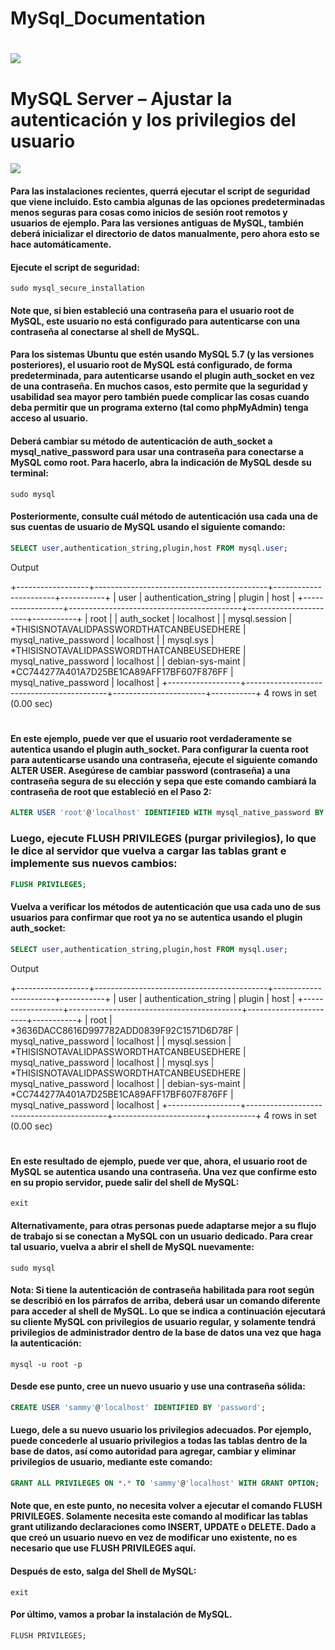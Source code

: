 # MySql_Documentation




#
![](https://disenowebakus.net/imagenes/articulos/mysql.jpg)


# MySQL Server – Ajustar la autenticación y los privilegios del usuario
![](https://norvicsoftware.com/wp-content/uploads/2022/02/seguridad-de-una-base-de-datos-mysql.png)
#### Para las instalaciones recientes, querrá ejecutar el script de seguridad que viene incluido. Esto cambia algunas de las opciones predeterminadas menos seguras para cosas como inicios de sesión root remotos y usuarios de ejemplo. Para las versiones antiguas de MySQL, también deberá inicializar el directorio de datos manualmente, pero ahora esto se hace automáticamente.


#### Ejecute el script de seguridad:

~~~npm
sudo mysql_secure_installation
~~~

#### Note que, si bien estableció una contraseña para el usuario root de MySQL, este usuario no está configurado para autenticarse con una contraseña al conectarse al shell de MySQL.

#### Para los sistemas Ubuntu que estén usando MySQL 5.7 (y las versiones posteriores), el usuario root de MySQL está configurado, de forma predeterminada, para autenticarse usando el plugin auth_socket en vez de una contraseña. En muchos casos, esto permite que la seguridad y usabilidad sea mayor pero también puede complicar las cosas cuando deba permitir que un programa externo (tal como phpMyAdmin) tenga acceso al usuario.

#### Deberá cambiar su método de autenticación de auth_socket a mysql_native_password para usar una contraseña para conectarse a MySQL como root. Para hacerlo, abra la indicación de MySQL desde su terminal:

~~~npm
sudo mysql
~~~

#### Posteriormente, consulte cuál método de autenticación usa cada una de sus cuentas de usuario de MySQL usando el siguiente comando:

~~~sql
SELECT user,authentication_string,plugin,host FROM mysql.user;
~~~
Output

+------------------+-------------------------------------------+-----------------------+-----------+
| user             | authentication_string                     | plugin                | host      |
+------------------+-------------------------------------------+-----------------------+-----------+
| root             |                                           | auth_socket           | localhost |
| mysql.session    | *THISISNOTAVALIDPASSWORDTHATCANBEUSEDHERE | mysql_native_password | localhost |
| mysql.sys        | *THISISNOTAVALIDPASSWORDTHATCANBEUSEDHERE | mysql_native_password | localhost |
| debian-sys-maint | *CC744277A401A7D25BE1CA89AFF17BF607F876FF | mysql_native_password | localhost |
+------------------+-------------------------------------------+-----------------------+-----------+
4 rows in set (0.00 sec)
# 
#### En este ejemplo, puede ver que el usuario root verdaderamente se autentica usando el plugin auth_socket. Para configurar la cuenta root para autenticarse usando una contraseña, ejecute el siguiente comando ALTER USER. Asegúrese de cambiar password (contraseña) a una contraseña segura de su elección y sepa que este comando cambiará la contraseña de root que estableció en el Paso 2:

~~~sql
ALTER USER 'root'@'localhost' IDENTIFIED WITH mysql_native_password BY 'password';
~~~

### Luego, ejecute FLUSH PRIVILEGES (purgar privilegios), lo que le dice al servidor que vuelva a cargar las tablas grant e implemente sus nuevos cambios:

~~~sql
FLUSH PRIVILEGES;
~~~

#### Vuelva a verificar los métodos de autenticación que usa cada uno de sus usuarios para confirmar que root ya no se autentica usando el plugin auth_socket:
~~~sql
SELECT user,authentication_string,plugin,host FROM mysql.user;
~~~

Output

+------------------+-------------------------------------------+-----------------------+-----------+
| user             | authentication_string                     | plugin                | host      |
+------------------+-------------------------------------------+-----------------------+-----------+
| root             | *3636DACC8616D997782ADD0839F92C1571D6D78F | mysql_native_password | localhost |
| mysql.session    | *THISISNOTAVALIDPASSWORDTHATCANBEUSEDHERE | mysql_native_password | localhost |
| mysql.sys        | *THISISNOTAVALIDPASSWORDTHATCANBEUSEDHERE | mysql_native_password | localhost |
| debian-sys-maint | *CC744277A401A7D25BE1CA89AFF17BF607F876FF | mysql_native_password | localhost |
+------------------+-------------------------------------------+-----------------------+-----------+
4 rows in set (0.00 sec)
# 
#### En este resultado de ejemplo, puede ver que, ahora, el usuario root de MySQL se autentica usando una contraseña. Una vez que confirme esto en su propio servidor, puede salir del shell de MySQL:

~~~npm
exit
~~~

#### Alternativamente, para otras personas puede adaptarse mejor a su flujo de trabajo si se conectan a MySQL con un usuario dedicado. Para crear tal usuario, vuelva a abrir el shell de MySQL nuevamente:


~~~npm
sudo mysql
~~~

#### Nota: Si tiene la autenticación de contraseña habilitada para root según se describió en los párrafos de arriba, deberá usar un comando diferente para acceder al shell de MySQL. Lo que se indica a continuación ejecutará su cliente MySQL con privilegios de usuario regular, y solamente tendrá privilegios de administrador dentro de la base de datos una vez que haga la autenticación:

~~~npm
mysql -u root -p
~~~

#### Desde ese punto, cree un nuevo usuario y use una contraseña sólida:

~~~sql
CREATE USER 'sammy'@'localhost' IDENTIFIED BY 'password';
~~~

#### Luego, dele a su nuevo usuario los privilegios adecuados. Por ejemplo, puede concederle al usuario privilegios a todas las tablas dentro de la base de datos, así como autoridad para agregar, cambiar y eliminar privilegios de usuario, mediante este comando:

~~~sql
GRANT ALL PRIVILEGES ON *.* TO 'sammy'@'localhost' WITH GRANT OPTION;
~~~

#### Note que, en este punto, no necesita volver a ejecutar el comando FLUSH PRIVILEGES. Solamente necesita este comando al modificar las tablas grant utilizando declaraciones como INSERT, UPDATE o DELETE. Dado a que creó un usuario nuevo en vez de modificar uno existente, no es necesario que use FLUSH PRIVILEGES aquí.

#### Después de esto, salga del Shell de MySQL:

~~~npm
exit
~~~

#### Por último, vamos a probar la instalación de MySQL.

~~~npm
FLUSH PRIVILEGES;
~~~
